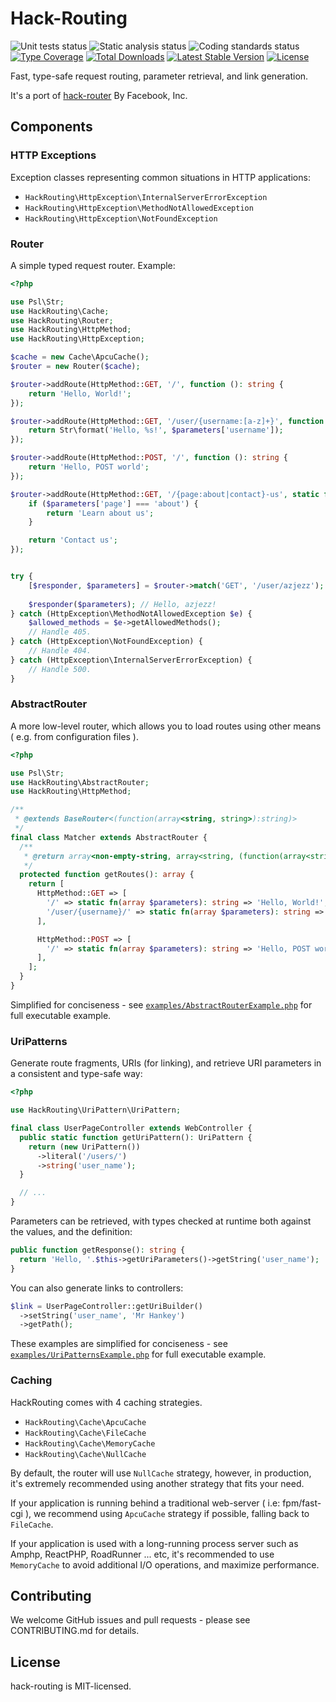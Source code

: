 # Hack-Routing

![Unit tests status](https://github.com/azjezz/hack-routing/workflows/unit%20tests/badge.svg)
![Static analysis status](https://github.com/azjezz/hack-routing/workflows/static%20analysis/badge.svg)
![Coding standards status](https://github.com/azjezz/hack-routing/workflows/coding%20standards/badge.svg)
[![Type Coverage](https://shepherd.dev/github/azjezz/hack-routing/coverage.svg)](https://shepherd.dev/github/azjezz/hack-routing)
[![Total Downloads](https://poser.pugx.org/azjezz/hack-routing/d/total.svg)](https://packagist.org/packages/azjezz/hack-routing)
[![Latest Stable Version](https://poser.pugx.org/azjezz/hack-routing/v/stable.svg)](https://packagist.org/packages/azjezz/hack-routing)
[![License](https://poser.pugx.org/azjezz/hack-routing/license.svg)](https://packagist.org/packages/azjezz/hack-routing)

Fast, type-safe request routing, parameter retrieval, and link generation.

It's a port of [hack-router](https://github.com/hhvm/hack-router) By Facebook, Inc.

## Components

### HTTP Exceptions


Exception classes representing common situations in HTTP applications:

- `HackRouting\HttpException\InternalServerErrorException`
- `HackRouting\HttpException\MethodNotAllowedException`
- `HackRouting\HttpException\NotFoundException`

### Router

A simple typed request router. Example:

```php
<?php

use Psl\Str;
use HackRouting\Cache;
use HackRouting\Router;
use HackRouting\HttpMethod;
use HackRouting\HttpException;

$cache = new Cache\ApcuCache();
$router = new Router($cache);

$router->addRoute(HttpMethod::GET, '/', function (): string {
    return 'Hello, World!';
});

$router->addRoute(HttpMethod::GET, '/user/{username:[a-z]+}', function (array $parameters): string {
    return Str\format('Hello, %s!', $parameters['username']);
});

$router->addRoute(HttpMethod::POST, '/', function (): string {
    return 'Hello, POST world';
});

$router->addRoute(HttpMethod::GET, '/{page:about|contact}-us', static function (array $parameters): string {
    if ($parameters['page'] === 'about') {
        return 'Learn about us';
    }

    return 'Contact us';
});


try {
    [$responder, $parameters] = $router->match('GET', '/user/azjezz');
    
    $responder($parameters); // Hello, azjezz!
} catch (HttpException\MethodNotAllowedException $e) {
    $allowed_methods = $e->getAllowedMethods();
    // Handle 405.
} catch (HttpException\NotFoundException) {
    // Handle 404.
} catch (HttpException\InternalServerErrorException) {
    // Handle 500.
}
```

### AbstractRouter

A more low-level router, which allows you to load routes using other means ( e.g. from configuration files ).

```php
<?php

use Psl\Str;
use HackRouting\AbstractRouter;
use HackRouting\HttpMethod;

/**
 * @extends BaseRouter<(function(array<string, string>):string)>
 */
final class Matcher extends AbstractRouter {
  /**
   * @return array<non-empty-string, array<string, (function(array<string, string>):string)>>
   */
  protected function getRoutes(): array {
    return [
      HttpMethod::GET => [
        '/' => static fn(array $parameters): string => 'Hello, World!',
        '/user/{username}/' => static fn(array $parameters): string => Str\format('Hello, %s!', $parameters['username']),
      ],

      HttpMethod::POST => [
        '/' => static fn(array $parameters): string => 'Hello, POST world',
      ],
    ];
  }
}
```

Simplified for conciseness - see [`examples/AbstractRouterExample.php`](examples/AbstractRouterExample.php) for full executable
example.

### UriPatterns

Generate route fragments, URIs (for linking), and retrieve URI parameters in a consistent and type-safe way:

```php
<?php

use HackRouting\UriPattern\UriPattern;

final class UserPageController extends WebController {
  public static function getUriPattern(): UriPattern {
    return (new UriPattern())
      ->literal('/users/')
      ->string('user_name');
  }

  // ...
}
```

Parameters can be retrieved, with types checked at runtime both against the values, and the definition:

```php
public function getResponse(): string {
  return 'Hello, '.$this->getUriParameters()->getString('user_name');
}
```

You can also generate links to controllers:

```php
$link = UserPageController::getUriBuilder()
  ->setString('user_name', 'Mr Hankey')
  ->getPath();
```

These examples are simplified for conciseness - see [`examples/UriPatternsExample.php`](examples/UriPatternsExample.php)
for full executable example.

### Caching

HackRouting comes with 4 caching strategies.

- `HackRouting\Cache\ApcuCache`
- `HackRouting\Cache\FileCache`
- `HackRouting\Cache\MemoryCache`
- `HackRouting\Cache\NullCache`

By default, the router will use `NullCache` strategy, however, in production, it's extremely recommended using another strategy that fits your need.

If your application is running behind a traditional web-server ( i.e: fpm/fast-cgi ), we recommend using `ApcuCache` strategy if possible, falling back to `FileCache`.

If your application is used with a long-running process server such as Amphp, ReactPHP, RoadRunner ... etc,
it's recommended to use `MemoryCache` to avoid additional I/O operations, and maximize performance.

## Contributing

We welcome GitHub issues and pull requests - please see CONTRIBUTING.md for details.

## License

hack-routing is MIT-licensed.
